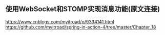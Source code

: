 使用WebSocket和STOMP实现消息功能(原文连接)
---
https://www.cnblogs.com/myitroad/p/9334141.html
https://github.com/myitroad/spring-in-action-4/tree/master/Chapter_18